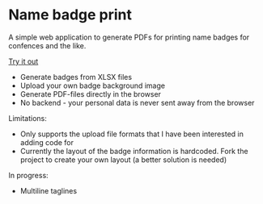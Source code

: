 # Name badge print

A simple web application to generate PDFs for printing name badges for confences and the like.

[Try it out](https://jhannes.github.io/conference-badge-print/)

* Generate badges from XLSX files
* Upload your own badge background image
* Generate PDF-files directly in the browser
* No backend - your personal data is never sent away from the browser

Limitations:

* Only supports the upload file formats that I have been interested in adding code for
* Currently the layout of the badge information is hardcoded. Fork the project to create your own layout (a better solution is needed)

In progress:

* Multiline taglines
 
